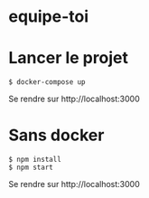 # equipe-toi

# Lancer le projet
```
$ docker-compose up
```

Se rendre sur http://localhost:3000


# Sans docker
```
$ npm install
$ npm start
```

Se rendre sur http://localhost:3000
